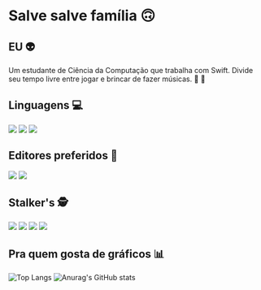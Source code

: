 
# Salve salve família :upside_down_face:
## EU :alien:
Um estudante de Ciência da Computação que trabalha com Swift. Divide seu tempo livre entre jogar e brincar de fazer músicas. :space_invader: :musical_note:


## Linguagens :computer:

<img src="https://img.shields.io/badge/Swift-FA7343?style=for-the-badge&logo=swift&logoColor=white"/> <img src="https://img.shields.io/badge/C-00599C?style=for-the-badge&logo=c&logoColor=white"/> <img src="https://img.shields.io/badge/Python-FFD43B?style=for-the-badge&logo=python&logoColor=darkgreen"/>


## Editores preferidos :memo:
<img src="https://img.shields.io/badge/Xcode-007ACC?style=for-the-badge&logo=Xcode&logoColor=white" /> <img src="https://img.shields.io/badge/Visual_Studio_Code-0078D4?style=for-the-badge&logo=visual%20studio%20code&logoColor=white" />

## Stalker's :detective:
<a href="https://www.bandlab.com/gustavoyamauchi" target="_blank"><img src="https://img.shields.io/badge/BandLab-f12c18?style=for-the-badge&logo=bandlab&logoColor=white"/></a> 
<a href="https://www.instagram.com/gu_yamauchi/" target="_blank"><img src="https://img.shields.io/badge/Instagram-E4405F?style=for-the-badge&logo=instagram&logoColor=white"/></a> 
<a href="https://www.linkedin.com/in/gustavo-yamauchi/" target="_blank"><img src="https://img.shields.io/badge/LinkedIn-0077B5?style=for-the-badge&logo=linkedin&logoColor=white"/></a> 
<a href="https://github.com/GustavoYamauchi" target="_blank"><img src="https://img.shields.io/badge/GitHub-100000?style=for-the-badge&logo=github&logoColor=white"/></a> 



## Pra quem gosta de gráficos :bar_chart:
![Top Langs](https://github-readme-stats.vercel.app/api/top-langs/?username=GustavoYamauchi&layout=default&theme=midnight-purple&include_all_commits=true&count_private=true)
![Anurag's GitHub stats](https://github-readme-stats.vercel.app/api?username=GustavoYamauchi&theme=midnight-purple&show_icons=true&include_all_commits=true&count_private=true)

<!--
**GustavoYamauchi/GustavoYamauchi** is a ✨ _special_ ✨ repository because its `README.md` (this file) appears on your GitHub profile.

Here are some ideas to get you started:

- 🔭 I’m currently working on ...
- 🌱 I’m currently learning ...
- 👯 I’m looking to collaborate on ...
- 🤔 I’m looking for help with ...
- 💬 Ask me about ...
- 📫 How to reach me: ...
- 😄 Pronouns: ...
- ⚡ Fun fact: ...
-->
